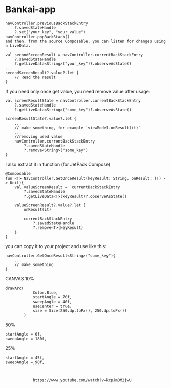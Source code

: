 # Bankai-app
```
navController.previousBackStackEntry
    ?.savedStateHandle
    ?.set("your_key", "your_value")
navController.popBackStack()
and then, from the source Composable, you can listen for changes using a LiveData.

val secondScreenResult = navController.currentBackStackEntry
    ?.savedStateHandle
    ?.getLiveData<String>("your_key")?.observeAsState()
...
secondScreenResult?.value?.let {
    // Read the result
}
```




If you need only once get value, you need remove value after usage:

```
val screenResultState = navController.currentBackStackEntry
    ?.savedStateHandle
    ?.getLiveData<String>("some_key")?.observeAsState()

screenResultState?.value?.let {
    ...
    // make something, for example `viewModel.onResult(it)`
    ...
    //removing used value
    navController.currentBackStackEntry
        ?.savedStateHandle
        ?.remove<String>("some_key")
}
```
I also extract it in function (for JetPack Compose)
```
@Composable
fun <T> NavController.GetOnceResult(keyResult: String, onResult: (T) -> Unit){
    val valueScreenResult =  currentBackStackEntry
        ?.savedStateHandle
        ?.getLiveData<T>(keyResult)?.observeAsState()

    valueScreenResult?.value?.let {
        onResult(it)
       
        currentBackStackEntry
            ?.savedStateHandle
            ?.remove<T>(keyResult)
    }
}
```
you can copy it to your project and use like this:
```
navController.GetOnceResult<String>("some_key"){
    ...
    // make something
}
```


CANVAS
10%
```
drawArc(
            Color.Blue,
            startAngle = 70f,
            sweepAngle = 40f,
            useCenter = true,
            size = Size(250.dp.toPx(), 250.dp.toPx())
        )
 ```
 50%
```
startAngle = 0f,
sweepAngle = 180f,
```

25%
```
startAngle = 45f,
sweepAngle = 90f,
            ```
            
            
            https://www.youtube.com/watch?v=kcpJmDM2jwU

